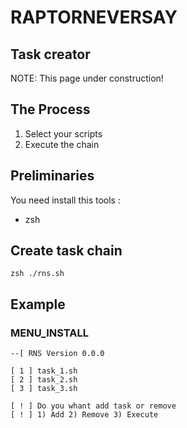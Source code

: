 # RAPTORNEVERSAY

## Task creator

NOTE: This page under construction! 

## The Process

1. Select your scripts
2. Execute the chain


## Preliminaries
You need install this tools :

- zsh

## Create task chain
```
zsh ./rns.sh
```

## Example

### MENU_INSTALL

```
--[ RNS Version 0.0.0

[ 1 ] task_1.sh
[ 2 ] task_2.sh
[ 3 ] task_3.sh

[ ! ] Do you whant add task or remove
[ ! ] 1) Add 2) Remove 3) Execute
```

